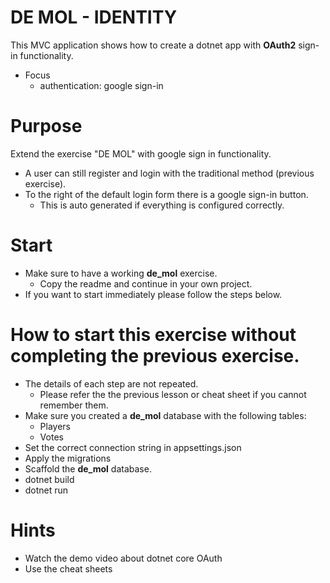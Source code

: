 # DE MOL - IDENTITY
This MVC application shows how to create a dotnet app with **OAuth2** sign-in functionality.
  - Focus
    - authentication: google sign-in

# Purpose
Extend the exercise "DE MOL" with google sign in functionality.

- A user can still register and login with the traditional method (previous exercise).
- To the right of the default login form there is a google sign-in button.
  - This is auto generated if everything is configured correctly.

# Start
  - Make sure to have a working **de_mol** exercise.
    - Copy the readme and continue in your own project.
  - If you want to start immediately please follow the steps below.

# How to start this exercise without completing the previous exercise.
  - The details of each step are not repeated.
    - Please refer the the previous lesson or cheat sheet if you cannot remember them.
  - Make sure you created a **de_mol** database with the following tables:
    - Players
    - Votes
  - Set the correct connection string in appsettings.json
  - Apply the migrations
  - Scaffold the **de_mol** database.
  - dotnet build
  - dotnet run

# Hints
- Watch the demo video about dotnet core OAuth
- Use the cheat sheets